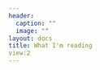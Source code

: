 ```yaml
---
header:
  caption: ""
  image: ""
layout: docs
title: What I'm reading
view:2
---
```


<script src="https://bibbase.org/show?bib=https%3A%2F%2Fapi.zotero.org%2Fusers%2F5903137%2Fcollections%2F6TBWI38S%2Fitems%3Fkey%3DzzG9ZNe44ar37RrfwXYU0pD1%26format%3Dbibtex%26limit%3D100&jsonp=1"></script>


